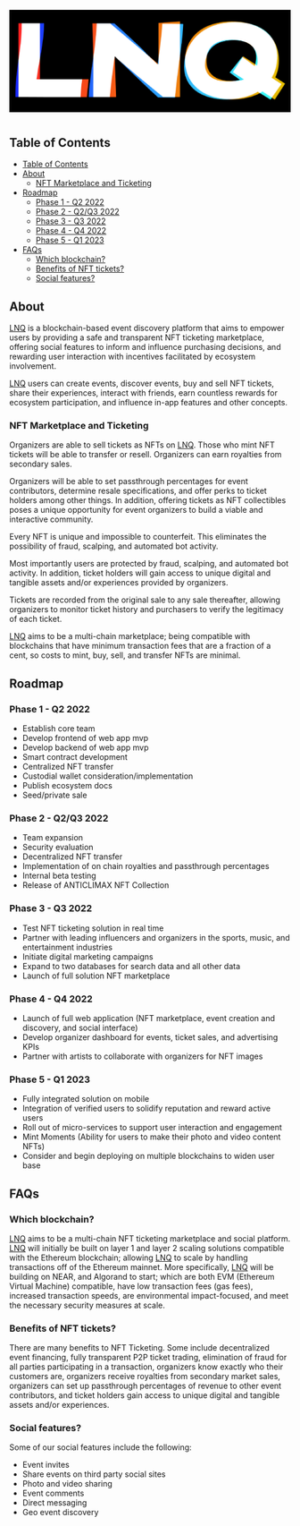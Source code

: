 ![LNQ](/assets/LNQ_logo.png)

#

## Table of Contents

- [Table of Contents](#table-of-contents)
- [About](#about)
  - [NFT Marketplace and Ticketing](#nft-marketplace-and-ticketing)
- [Roadmap](#roadmap)
  - [Phase 1 - Q2 2022](#phase-1---q2-2022)
  - [Phase 2 - Q2/Q3 2022](#phase-2---q2q3-2022)
  - [Phase 3 - Q3 2022](#phase-3---q3-2022)
  - [Phase 4 - Q4 2022](#phase-4---q4-2022)
  - [Phase 5 - Q1 2023](#phase-5---q1-2023)
- [FAQs](#faqs)
  - [Which blockchain?](#which-blockchain)
  - [Benefits of NFT tickets?](#benefits-of-nft-tickets)
  - [Social features?](#social-features)

## About

[LNQ](https://lnqapp.io/) is a blockchain-based event discovery platform that aims to empower users by providing a safe and transparent NFT ticketing marketplace, offering social features to inform and influence purchasing decisions, and rewarding user interaction with incentives facilitated by ecosystem involvement.

[LNQ](https://lnqapp.io/) users can create events, discover events, buy and sell NFT tickets, share their experiences, interact with friends, earn countless rewards for ecosystem participation, and influence in-app features and other concepts.

### NFT Marketplace and Ticketing

Organizers are able to sell tickets as NFTs on [LNQ](https://lnqapp.io/). Those who mint NFT tickets will be able to transfer or resell. Organizers can earn royalties from secondary sales.

Organizers will be able to set passthrough percentages for event contributors, determine resale specifications, and offer perks to ticket holders among other things. In addition, offering tickets as NFT collectibles poses a unique opportunity for event organizers to build a viable and interactive community.

Every NFT is unique and impossible to counterfeit. This eliminates the possibility of fraud, scalping, and automated bot activity.

Most importantly users are protected by fraud, scalping, and automated bot activity. In addition, ticket holders will gain access to unique digital and tangible assets and/or experiences provided by organizers.

Tickets are recorded from the original sale to any sale thereafter, allowing organizers to monitor ticket history and purchasers to verify the legitimacy of each ticket.

[LNQ](https://lnqapp.io/) aims to be a multi-chain marketplace; being compatible with blockchains that have minimum transaction fees that are a fraction of a cent, so costs to mint, buy, sell, and transfer NFTs are minimal.

## Roadmap

### Phase 1 - Q2 2022

- Establish core team
- Develop frontend of web app mvp
- Develop backend of web app mvp
- Smart contract development
- Centralized NFT transfer
- Custodial wallet consideration/implementation
- Publish ecosystem docs
- Seed/private sale

### Phase 2 - Q2/Q3 2022

- Team expansion
- Security evaluation
- Decentralized NFT transfer
- Implementation of on chain royalties and passthrough percentages
- Internal beta testing
- Release of ANTICLIMAX NFT Collection

### Phase 3 - Q3 2022

- Test NFT ticketing solution in real time
- Partner with leading influencers and organizers in the sports, music, and entertainment industries
- Initiate digital marketing campaigns
- Expand to two databases for search data and all other data
- Launch of full solution NFT marketplace

### Phase 4 - Q4 2022

- Launch of full web application (NFT marketplace, event creation and discovery, and social interface)
- Develop organizer dashboard for events, ticket sales, and advertising KPIs
- Partner with artists to collaborate with organizers for NFT images

### Phase 5 - Q1 2023

- Fully integrated solution on mobile
- Integration of verified users to solidify reputation and reward active users
- Roll out of micro-services to support user interaction and engagement
- Mint Moments (Ability for users to make their photo and video content NFTs)
- Consider and begin deploying on multiple blockchains to widen user base

## FAQs

### Which blockchain?

[LNQ](https://lnqapp.io/) aims to be a multi-chain NFT ticketing marketplace and social platform. [LNQ](https://lnqapp.io/) will initially be built on layer 1 and layer 2 scaling solutions compatible with the Ethereum blockchain; allowing [LNQ](https://lnqapp.io/) to scale by handling transactions off of the Ethereum mainnet. More specifically, [LNQ](https://lnqapp.io/) will be building on NEAR, and Algorand to start; which are both EVM (Ethereum Virtual Machine) compatible, have low transaction fees (gas fees), increased transaction speeds, are environmental impact-focused, and meet the necessary security measures at scale.

### Benefits of NFT tickets?

There are many benefits to NFT Ticketing. Some include decentralized event financing, fully transparent P2P ticket trading, elimination of fraud for all parties participating in a transaction, organizers know exactly who their customers are, organizers receive royalties from secondary market sales, organizers can set up passthrough percentages of revenue to other event contributors, and ticket holders gain access to unique digital and tangible assets and/or experiences.

### Social features?

Some of our social features include the following:

- Event invites
- Share events on third party social sites
- Photo and video sharing
- Event comments
- Direct messaging
- Geo event discovery
